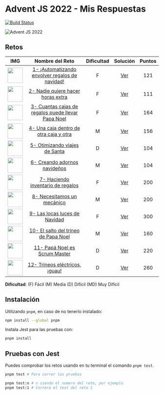 # Advent JS 2022 - Mis Respuestas

[![Build Status](https://app.travis-ci.com/m4yk3ldev/adventjsDevSoluctions.svg?branch=main)](https://app.travis-ci.com/m4yk3ldev/adventjsDevSoluctions)

![Advent JS 2022](https://i.imgur.com/HUihoze.jpg)

## Retos

|                                       IMG                                        |                                       Nombre del Reto                                        | Dificultad |                                      Solución                                      | Puntos |
| :------------------------------------------------------------------------------: | :------------------------------------------------------------------------------------------: | :--------: | :--------------------------------------------------------------------------------: | :----: |
| <img src="https://adventjs.dev/challenges-2022/1.svg" width="50" height="50" />  |   [1- ¡Automatizando envolver regalos de navidad!](https://adventjs.dev/challenges/2022/1)   |     F      |  [Ver](https://github.com/m4yk3ldev/adventjsDevSoluctions/blob/main/retos/1/1.js)  |  121   |
| <img src="https://adventjs.dev/challenges-2022/2.svg" width="50" height="50" />  |         [2- Nadie quiere hacer horas extra](https://adventjs.dev/challenges/2022/2)          |     F      |  [Ver](https://github.com/m4yk3ldev/adventjsDevSoluctions/blob/main/retos/2/2.js)  |  111   |
| <img src="https://adventjs.dev/challenges-2022/3.svg" width="50" height="50" />  | [3- Cuantas cajas de regalos puede llevar Papa Noel](https://adventjs.dev/challenges/2022/3) |     F      |  [Ver](https://github.com/m4yk3ldev/adventjsDevSoluctions/blob/main/retos/3/3.js)  |  164   |
| <img src="https://adventjs.dev/challenges-2022/4.svg" width="50" height="50" />  |       [4- Una caja dentro de otra caja y otra](https://adventjs.dev/challenges/2022/4)       |     M      |  [Ver](https://github.com/m4yk3ldev/adventjsDevSoluctions/blob/main/retos/4/4.js)  |  156   |
| <img src="https://adventjs.dev/challenges-2022/5.svg" width="50" height="50" />  |           [5- Otimizando viajes de Santa](https://adventjs.dev/challenges/2022/5)            |     D      |  [Ver](https://github.com/m4yk3ldev/adventjsDevSoluctions/blob/main/retos/5/5.js)  |  104   |
| <img src="https://adventjs.dev/challenges-2022/6.svg" width="50" height="50" />  |            [6- Creando adornos navideños](https://adventjs.dev/challenges/2022/6)            |     M      |  [Ver](https://github.com/m4yk3ldev/adventjsDevSoluctions/blob/main/retos/6/6.js)  |  104   |
| <img src="https://adventjs.dev/challenges-2022/7.svg" width="50" height="50" />  |         [7- Haciendo inventario de regalos](https://adventjs.dev/challenges/2022/7)          |     F      |  [Ver](https://github.com/m4yk3ldev/adventjsDevSoluctions/blob/main/retos/7/7.js)  |  200   |
| <img src="https://adventjs.dev/challenges-2022/8.svg" width="50" height="50" />  |             [8- Necesitamos un mecánico](https://adventjs.dev/challenges/2022/8)             |     M      |  [Ver](https://github.com/m4yk3ldev/adventjsDevSoluctions/blob/main/retos/8/8.js)  |  200   |
| <img src="https://adventjs.dev/challenges-2022/9.svg" width="50" height="50" />  |           [9- Las locas luces de Navidad](https://adventjs.dev/challenges/2022/9)            |     F      |  [Ver](https://github.com/m4yk3ldev/adventjsDevSoluctions/blob/main/retos/9/9.js)  |  300   |
| <img src="https://adventjs.dev/challenges-2022/10.svg" width="50" height="50" /> |       [10- El salto del trineo de Papa Noel](https://adventjs.dev/challenges/2022/10)        |     M      | [Ver](https://github.com/m4yk3ldev/adventjsDevSoluctions/blob/main/retos/10/10.js) |  160   |
| <img src="https://adventjs.dev/challenges-2022/11.svg" width="50" height="50" /> |           [11- Papá Noel es Scrum Master](https://adventjs.dev/challenges/2022/11)           |     D      | [Ver](https://github.com/m4yk3ldev/adventjsDevSoluctions/blob/main/retos/11/11.js) |  220   |
| <img src="https://adventjs.dev/challenges-2022/12.svg" width="50" height="50" /> |           [12- Trineos eléctricos, ¡guau!](https://adventjs.dev/challenges/2022/11)           |     D      | [Ver](https://github.com/m4yk3ldev/adventjsDevSoluctions/blob/main/retos/12/12.js) |  260   |

**Dificultad**: (F) Fácil (M) Media (D) Difícil (MD) Muy Difícil

## Instalación

Utilizando `pnpm`, en caso de no tenerlo instalado:

```bash
npm install --global pnpm
```

Instala Jest para las pruebas con:

```bash
pnpm install
```

## Pruebas con Jest

Puedes comprobar los retos usando en tu terminal el comando `pnpm test`.

```bash
pnpm test # Para correr los pruebas

pnpm test:n # n siendo el numero del reto, por ejemplo
pnpm test:1 # Correra el test del reto 1
```
